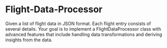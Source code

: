 # Flight-Data-Processor
Given a list of flight data in JSON format. Each flight entry consists of several details. Your goal is to implement a FlightDataProcessor class with advanced features that include handling data transformations and deriving insights from the data.
